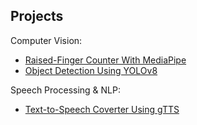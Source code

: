 ## Projects

Computer Vision:
- [Raised-Finger Counter With MediaPipe](https://github.com/m3mentomor1/Raised-Finger-Counter-With-MediaPipe)
- [Object Detection Using YOLOv8](https://github.com/m3mentomor1/Object-Detection-Using-YOLOv8)

Speech Processing & NLP:
- [Text-to-Speech Coverter Using gTTS](https://github.com/m3mentomor1/Text-to-Speech_Coverter_Using_gTTS)

